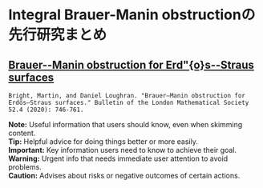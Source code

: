 # Integral Brauer-Manin obstructionの先行研究まとめ

## [Brauer--Manin obstruction for Erd\"{o}s--Straus surfaces](https://doi.org/10.1112/blms.12374)
```
Bright, Martin, and Daniel Loughran. "Brauer–Manin obstruction for Erdős–Straus surfaces." Bulletin of the London Mathematical Society 52.4 (2020): 746-761.
```

<div class="callout note">
  <strong>Note:</strong> Useful information that users should know, even when skimming content.
</div>

<div class="callout tip">
  <strong>Tip:</strong> Helpful advice for doing things better or more easily.
</div>

<div class="callout important">
  <strong>Important:</strong> Key information users need to know to achieve their goal.
</div>

<div class="callout warning">
  <strong>Warning:</strong> Urgent info that needs immediate user attention to avoid problems.
</div>

<div class="callout caution">
  <strong>Caution:</strong> Advises about risks or negative outcomes of certain actions.
</div>
